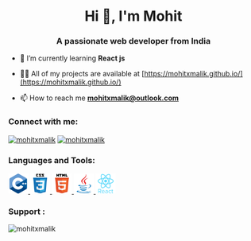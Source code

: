 <h1 align="center">Hi 👋, I'm Mohit</h1>
<h3 align="center">A passionate web developer from India</h3>

- 🌱 I’m currently learning **React js**

- 👨‍💻 All of my projects are available at [https://mohitxmalik.github.io/](https://mohitxmalik.github.io/)

- 📫 How to reach me **mohitxmalik@outlook.com**

<h3 align="left">Connect with me:</h3>
<p align="left">
<a href="https://linkedin.com/in/mohitxmalik" target="blank"><img align="center" src="https://raw.githubusercontent.com/rahuldkjain/github-profile-readme-generator/master/src/images/icons/Social/linked-in-alt.svg" alt="mohitxmalik" height="30" width="40" /></a>
<a href="https://instagram.com/mohitxmalik" target="blank"><img align="center" src="https://raw.githubusercontent.com/rahuldkjain/github-profile-readme-generator/master/src/images/icons/Social/instagram.svg" alt="mohitxmalik" height="30" width="40" /></a>
</p>

<h3 align="left">Languages and Tools:</h3>
<p align="left"> <a href="https://www.w3schools.com/cpp/" target="_blank" rel="noreferrer"> <img src="https://raw.githubusercontent.com/devicons/devicon/master/icons/cplusplus/cplusplus-original.svg" alt="cplusplus" width="40" height="40"/> </a> <a href="https://www.w3schools.com/css/" target="_blank" rel="noreferrer"> <img src="https://raw.githubusercontent.com/devicons/devicon/master/icons/css3/css3-original-wordmark.svg" alt="css3" width="40" height="40"/> </a> <a href="https://www.w3.org/html/" target="_blank" rel="noreferrer"> <img src="https://raw.githubusercontent.com/devicons/devicon/master/icons/html5/html5-original-wordmark.svg" alt="html5" width="40" height="40"/> </a> <a href="https://www.java.com" target="_blank" rel="noreferrer"> <img src="https://raw.githubusercontent.com/devicons/devicon/master/icons/java/java-original.svg" alt="java" width="40" height="40"/> </a> <a href="https://reactjs.org/" target="_blank" rel="noreferrer"> <img src="https://raw.githubusercontent.com/devicons/devicon/master/icons/react/react-original-wordmark.svg" alt="react" width="40" height="40"/> </a> </p>

<h3 align="left">Support :</h3>
<p><a href="https://www.buymeacoffee.com/mohitxmalik"> <img align="left" src="https://cdn.buymeacoffee.com/buttons/v2/default-yellow.png" height="50" width="210" alt="mohitxmalik" /></a></p><br><br>
